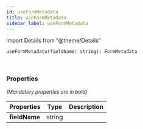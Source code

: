 ```yaml
---
id: useFormMetadata
title: useFormMetadata
sidebar_label: useFormMetadata
---
```


import Details from "@theme/Details"


```tsx
useFormMetadata(fieldName: string): FormMetadata
```
<br/>



### Properties

<font size="2"><i>(Mandatory properties are in bold)</i></font>

| Properties | Type | Description |
| --------- | ---- | ----------- |
| **fieldName** | string |  |


